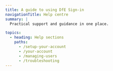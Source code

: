 ```yaml
---
title: A guide to using DfE Sign-in
navigationTitle: Help centre
summary: |
  Practical support and guidance in one place.

topics:
  - heading: Help sections
    paths:
      - /setup-your-account
      - /your-account
      - /managing-users
      - /troubleshooting
---
```

